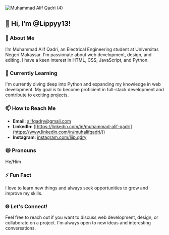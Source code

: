 ![Muhammad Alif Qadri (4)](https://github.com/Lippyy13/Lippyy13/assets/165007508/821de816-3aab-49a7-8c1d-a7b1574c1c2d)

## 👋 Hi, I’m @Lippyy13!

### 👀 About Me
I’m Muhammad Alif Qadri, an Electrical Engineering student at Universitas Negeri Makassar. I'm passionate about web development, design, and editing. I have a keen interest in HTML, CSS, JavaScript, and Python.

### 🌱 Currently Learning
I'm currently diving deep into Python and expanding my knowledge in web development. My goal is to become proficient in full-stack development and contribute to exciting projects.

### 📫 How to Reach Me
- **Email**: alifqadry@gmail.com
- **LinkedIn**: ([https://linkedin.com/in/muhammad-alif-qadri](https://www.linkedin.com/in/muhalifqadri/))
- **Instagram**: [instagram.com/liip.qdry]([https://twitter.com/alifqadri](https://www.instagram.com/liip.qdry))

### 😄 Pronouns
He/Him

### ⚡ Fun Fact
I love to learn new things and always seek opportunities to grow and improve my skills.

### 🌐 Let's Connect!
Feel free to reach out if you want to discuss web development, design, or collaborate on a project. I'm always open to new ideas and interesting conversations.
